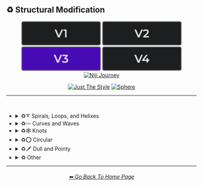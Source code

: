 <h2>♻ Structural Modification</h2>

<div align="center">

[<img src="/Images/Repo_Parts/Buttons/Version_Buttons/button_version_V1_inactive.webp?raw=true" alt="MidJourney V1" height="64" />](/Pages/MJ_V1/Style_Pages/Sphere/Structural_Modification.md)
[<img src="/Images/Repo_Parts/Buttons/Version_Buttons/button_version_V2_inactive.webp?raw=true" alt="MidJourney V2" height="64" />](/Pages/MJ_V2/Style_Pages/Sphere/Structural_Modification.md)
[<img src="/Images/Repo_Parts/Buttons/Version_Buttons/button_version_V3_active.webp?raw=true" alt="MidJourney V3" height="64" />](/Pages/MJ_V3/Style_Pages/Just_The_Style/Structural_Modification.md)
[<img src="/Images/Repo_Parts/Buttons/Version_Buttons/button_version_V4_inactive.webp?raw=true" alt="MidJourney V4" height="64" />](/Pages/MJ_V4/Style_Pages/Just_The_Style/Structural_Modification.md)
<br>
[<img src="/Images/Repo_Parts/Buttons/Version_Buttons/button_version_niji_inactive_full.webp?raw=true" alt="Niji Journey" height="64" />](/Pages/Niji_Journey/Niji_V4/Style_Pages/Structural_Modification.md)

[<img src="/Images/Repo_Parts/Buttons/Image_Type_Buttons/button_just_the_style_active.webp?raw=true" alt="Just The Style" width="140.5" />](/Pages/MJ_V3/Style_Pages/Just_The_Style/Structural_Modification.md)
[<img src="/Images/Repo_Parts/Buttons/Image_Type_Buttons/button_sphere_inactive.webp?raw=true" alt="Sphere" width="140.5" />](/Pages/MJ_V3/Style_Pages/Sphere/Structural_Modification.md)

</div>

<hr>
<br>


- <details><summary>♻➰ Spirals, Loops, and Helixes</summary><p><div align="center">

	| Whirl | Spiraling | Spiral |
	| :-: | :-: | :-: |
	| <img src="/Images/MJ_V3/MidJourney_Styles/Whirl.webp?raw=true" width="256" /> | <img src="/Images/MJ_V3/MidJourney_Styles/Spiraling.webp?raw=true" width="256" /> | <img src="/Images/MJ_V3/MidJourney_Styles/Spiral.webp?raw=true" width="256" /> |
	
	<br>

	| Hyperbolic Spiral | Euler Spiral | Fermat's Spiral |
    | :-: | :-: | :-: |
    | <img src="/Images/MJ_V3/MidJourney_Styles/Hyperbolic_Spiral.webp?raw=true" width="256" /> | <img src="/Images/MJ_V3/MidJourney_Styles/Euler_Spiral.webp?raw=true" width="256" /> | <img src="/Images/MJ_V3/MidJourney_Styles/Fermats_Spiral.webp?raw=true" width="256" /> |

    <br>

    | Logarithmic Spiral | Doyle Spiral | Triskelion |
    | :-: | :-: | :-: |
    | <img src="/Images/MJ_V3/MidJourney_Styles/Logarithmic_Spiral.webp?raw=true" width="256" /> | <img src="/Images/MJ_V3/MidJourney_Styles/Doyle_Spiral.webp?raw=true" width="256" /> | <img src="/Images/MJ_V3/MidJourney_Styles/Triskelion.webp?raw=true" width="256" /> |

    <br>

    | Spiral of Theodorus | Archimedean Spiral | Golden Spiral |
    | :-: | :-: | :-: |
    | <img src="/Images/MJ_V3/MidJourney_Styles/Spiral_of_Theodorus.webp?raw=true" width="256" /> | <img src="/Images/MJ_V3/MidJourney_Styles/Archimedean_Spiral.webp?raw=true" width="256"/> | <img src="/Images/MJ_V3/MidJourney_Styles/Golden_Spiral.webp?raw=true" width="256" /> |

    <br>

    | Spiral Stairs | Spiral Staircase |
    | :-: | :-: |
    | <img src="/Images/MJ_V3/MidJourney_Styles/Spiral_Stairs.webp?raw=true" width="256" /> | <img src="/Images/MJ_V3/MidJourney_Styles/Spiral_Staircase.webp?raw=true" width="256" /> |

	<br>
	
	| Loop-De-Loop | Loopy |
	| :-: | :-: |
	| <img src="/Images/MJ_V3/MidJourney_Styles/Wave_12/Loop-de-loop.webp?raw=true" width="256" /> | <img src="/Images/MJ_V3/MidJourney_Styles/Wave_12/Loopy.webp?raw=true" width="256" /> |

	<br>

	| Helix | Double-Helix |
	| :-: | :-: |
	| <img src="/Images/MJ_V3/MidJourney_Styles/Helix.webp?raw=true" width="256" /> | <img src="/Images/MJ_V3/MidJourney_Styles/Double-Helix.webp?raw=true" width="256" /> |

	<br>
	
	| Twisted | Coiled |
	| :-: | :-: |
	| <img src="/Images/MJ_V3/MidJourney_Styles/Wave_11/Twisted.webp?raw=true" width="256" /> | <img src="/Images/MJ_V3/MidJourney_Styles/Wave_14/Coiled.webp?raw=true" width="256" /> |

  </div></p></details>



- <details><summary>♻〰 Curves and Waves</summary><p><div align="center">

	| Wave | Wavy |
	| :-: | :-: |
	| <img src="/Images/MJ_V3/MidJourney_Styles/Wave_13/Wave.webp?raw=true" width="256" /> | <img src="/Images/MJ_V3/MidJourney_Styles/Wavy.webp?raw=true" width="256" /> |

	<br>

	| Curve | Bezier Curve |
	| :-: | :-: |
	| <img src="/Images/MJ_V3/MidJourney_Styles/Wave_13/Curve.webp?raw=true" width="256" /> | <img src="/Images/MJ_V3/MidJourney_Styles/Bezier_Curve.webp?raw=true" width="256" /> |

	<br>

	| Curvaceous | Curvilinear | Sinuous |
	| :-: | :-: | :-: |
	| <img src="/Images/MJ_V3/MidJourney_Styles/Curvaceous.webp?raw=true" width="256" /> | <img src="/Images/MJ_V3/MidJourney_Styles/Curvilinear.webp?raw=true" width="256" /> | <img src="/Images/MJ_V3/MidJourney_Styles/Sinuous.webp?raw=true" width="256" /> |

	<br>
	
	| Curlicue |
	| :-: |
	| <img src="/Images/MJ_V3/MidJourney_Styles/Curlicue.webp?raw=true" width="256" /> |

	<br>
	
	| Ripple | Squiggly |
	| :-: | :-: |
	| <img src="/Images/MJ_V3/MidJourney_Styles/Ripple.webp?raw=true" width="256" /> | <img src="/Images/MJ_V3/MidJourney_Styles/Squiggly.webp?raw=true" width="256" /> |

	<br>

	| Dimpled | Incurved | Incurvate |
	| :-: | :-: | :-: |
	| <img src="/Images/MJ_V3/MidJourney_Styles/Dimpled.webp?raw=true" width="256" /> | <img src="/Images/MJ_V3/MidJourney_Styles/Incurved.webp?raw=true" width="256" /> | <img src="/Images/MJ_V3/MidJourney_Styles/Incurvate.webp?raw=true" width="256" /> |

	<br>

	| Arched | Arciform |
	| :-: | :-: |
	| <img src="/Images/MJ_V3/MidJourney_Styles/Arched.webp?raw=true" width="256" /> | <img src="/Images/MJ_V3/MidJourney_Styles/Arciform.webp?raw=true" width="256" /> |

	<br>

	| Arrondi | Sigmoid |
	| :-: | :-: |
	| <img src="/Images/MJ_V3/MidJourney_Styles/Arrondi.webp?raw=true" width="256" /> | <img src="/Images/MJ_V3/MidJourney_Styles/Sigmoid.webp?raw=true" width="256" /> |

	<br>

	| Serpentine |
	| :-: |
	| <img src="/Images/MJ_V3/MidJourney_Styles/Serpentine.webp?raw=true" width="256" /> |

  </div></p></details>


- <details><summary>♻🕸 Knots</summary><p><div align="center">

	| Knot | Unknot |
	| :-: | :-: |
	| <img src="/Images/MJ_V3/MidJourney_Styles/Knot.webp?raw=true" width="256" /> | <img src="/Images/MJ_V3/MidJourney_Styles/Unknot.webp?raw=true" width="256" /> |

	<br>

	| Entangled | Entanglement |
	| :-: | :-: |
	| <img src="/Images/MJ_V3/MidJourney_Styles/Entangled.webp?raw=true" width="256" /> | <img src="/Images/MJ_V3/MidJourney_Styles/Wave_14/Entanglement.webp?raw=true" width="256" /> |

	<br>

	| Celtic Knot | Pretzel Knot |
	| :-: | :-: |
	| <img src="/Images/MJ_V3/MidJourney_Styles/Celtic_Knot.webp?raw=true" width="256" /> | <img src="/Images/MJ_V3/MidJourney_Styles/Wave_14/Pretzel_Knot.webp?raw=true" width="256" /> |

  </div></p></details>


- <details><summary>♻⭕ Circular</summary><p><div align="center">

	| Circle | Circular |
	| :-: | :-: |
	| <img src="/Images/MJ_V3/MidJourney_Styles/Wave_13/Circle.webp?raw=true" width="256" /> | <img src="/Images/MJ_V3/MidJourney_Styles/Wave_13/Circular.webp?raw=true" width="256" /> |

	<br>
	
	| Rounded | Spherize | Spherical |
	| :-: | :-: | :-: |
	| <img src="/Images/MJ_V3/MidJourney_Styles/Rounded.webp?raw=true" width="256" /> | <img src="/Images/MJ_V3/MidJourney_Styles/Spherize.webp?raw=true" width="256" /> | <img src="/Images/MJ_V3/MidJourney_Styles/Wave_14/Spherical.webp?raw=true" width="256" /> |

	<br>

	| Concentric | Concentric Circles | Concentric Rings |
	| :-: | :-: | :-: |
	| <img src="/Images/MJ_V3/MidJourney_Styles/Concentric.webp?raw=true" width="256" /> | <img src="/Images/MJ_V3/MidJourney_Styles/Concentric_Circles.webp?raw=true" width="256" /> | <img src="/Images/MJ_V3/MidJourney_Styles/Concentric_Rings.webp?raw=true" width="256" /> |

	<br>

	| Concentric Spheres | Contour |
	| :-: | :-: |
	| <img src="/Images/MJ_V3/MidJourney_Styles/Concentric_Spheres.webp?raw=true" width="256" /> | <img src="/Images/MJ_V3/MidJourney_Styles/Contour.webp?raw=true" width="256" /> |

	<br>

	| Circinate | Orbicular | Oblique |
	| :-: | :-: | :-: |
	| <img src="/Images/MJ_V3/MidJourney_Styles/Circinate.webp?raw=true" width="256" /> | <img src="/Images/MJ_V3/MidJourney_Styles/Orbicular.webp?raw=true" width="256" /> | <img src="/Images/MJ_V3/MidJourney_Styles/Oblique.webp?raw=true" width="256" /> |

  </div></p></details>


- <details><summary>♻🗡️ Dull and Pointy</summary><p><div align="center">

	| Pointy | Pointed |
	| :-: | :-: |
	| <img src="/Images/MJ_V3/MidJourney_Styles/Pointy.webp?raw=true" width="256" /> | <img src="/Images/MJ_V3/MidJourney_Styles/Pointed.webp?raw=true" width="256" /> |

  </div></p></details>


- <details><summary>♻ Other</summary><p><div align="center">

	| Zig-Zag | Deflate | Inflate |
	| :-: | :-: | :-: |
	| <img src="/Images/MJ_V3/MidJourney_Styles/Zig-Zag.webp?raw=true" width="256" /> | <img src="/Images/MJ_V3/MidJourney_Styles/Deflate.webp?raw=true" width="256" /> | <img src="/Images/MJ_V3/MidJourney_Styles/Inflate.webp?raw=true" width="256" /> |

	<br>

	| Incline | Declinate | Biflected |
	| :-: | :-: | :-: |
	| <img src="/Images/MJ_V3/MidJourney_Styles/Incline.webp?raw=true" width="256" /> | <img src="/Images/MJ_V3/MidJourney_Styles/Declinate.webp?raw=true" width="256" /> | <img src="/Images/MJ_V3/MidJourney_Styles/Biflected.webp?raw=true" width="256" /> |

	<br>

	| Hollow | Enbowed |
	| :-: | :-: |
	| <img src="/Images/MJ_V3/MidJourney_Styles/Hollow.webp?raw=true" width="256" /> | <img src="/Images/MJ_V3/MidJourney_Styles/Enbowed.webp?raw=true" width="256" /> |

  </div></p></details>

<hr><!--------------->
<div align="center">
<h6><a href="/README.md">⬅ Go Back To Home Page</a></h6>
</div>